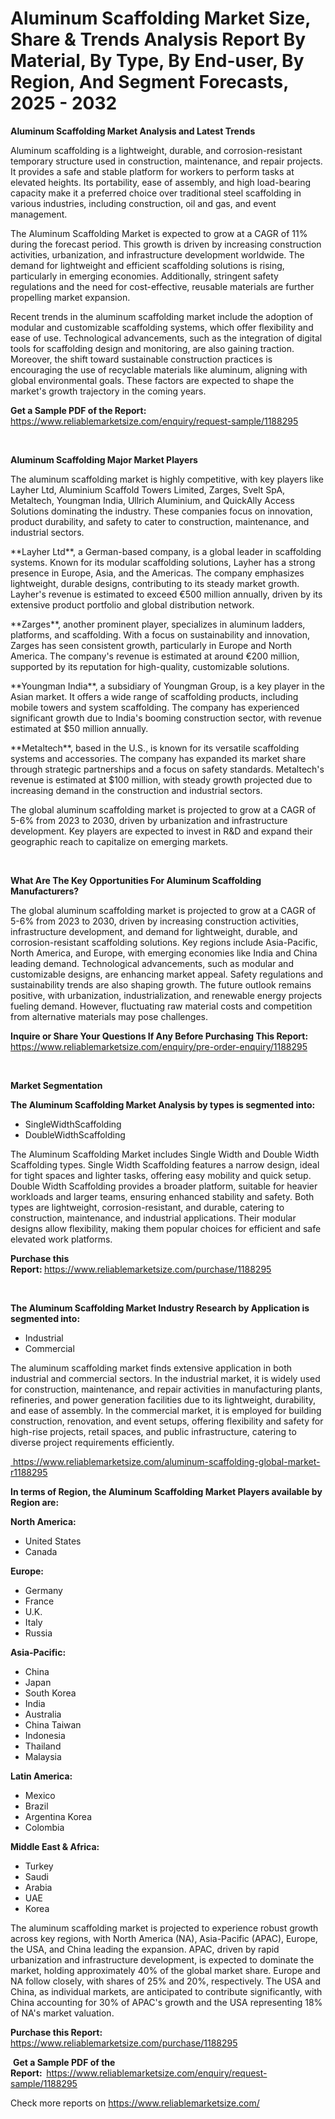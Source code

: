 <p><h1>Aluminum Scaffolding Market Size, Share & Trends Analysis Report By Material, By Type, By End-user, By Region, And Segment Forecasts, 2025 - 2032</h1></p><p><strong>Aluminum Scaffolding Market Analysis and Latest Trends</strong></p>
<p><p>Aluminum scaffolding is a lightweight, durable, and corrosion-resistant temporary structure used in construction, maintenance, and repair projects. It provides a safe and stable platform for workers to perform tasks at elevated heights. Its portability, ease of assembly, and high load-bearing capacity make it a preferred choice over traditional steel scaffolding in various industries, including construction, oil and gas, and event management.</p><p>The Aluminum Scaffolding Market is expected to grow at a CAGR of 11% during the forecast period. This growth is driven by increasing construction activities, urbanization, and infrastructure development worldwide. The demand for lightweight and efficient scaffolding solutions is rising, particularly in emerging economies. Additionally, stringent safety regulations and the need for cost-effective, reusable materials are further propelling market expansion.</p><p>Recent trends in the aluminum scaffolding market include the adoption of modular and customizable scaffolding systems, which offer flexibility and ease of use. Technological advancements, such as the integration of digital tools for scaffolding design and monitoring, are also gaining traction. Moreover, the shift toward sustainable construction practices is encouraging the use of recyclable materials like aluminum, aligning with global environmental goals. These factors are expected to shape the market's growth trajectory in the coming years.</p></p>
<p><strong>Get a Sample PDF of the Report:&nbsp;</strong> <a href="https://www.reliablemarketsize.com/enquiry/request-sample/1188295?utm_campaign=1884&utm_medium=2&utm_source=Github&utm_content=ia&utm_term=20012025&utm_id=aluminum-scaffolding">https://www.reliablemarketsize.com/enquiry/request-sample/1188295</a></p>
<p>&nbsp;</p>
<p><strong>Aluminum Scaffolding Major Market Players</strong></p>
<p><p>The aluminum scaffolding market is highly competitive, with key players like Layher Ltd, Aluminium Scaffold Towers Limited, Zarges, Svelt SpA, Metaltech, Youngman India, Ullrich Aluminium, and QuickAlly Access Solutions dominating the industry. These companies focus on innovation, product durability, and safety to cater to construction, maintenance, and industrial sectors.</p><p>**Layher Ltd**, a German-based company, is a global leader in scaffolding systems. Known for its modular scaffolding solutions, Layher has a strong presence in Europe, Asia, and the Americas. The company emphasizes lightweight, durable designs, contributing to its steady market growth. Layher's revenue is estimated to exceed €500 million annually, driven by its extensive product portfolio and global distribution network.</p><p>**Zarges**, another prominent player, specializes in aluminum ladders, platforms, and scaffolding. With a focus on sustainability and innovation, Zarges has seen consistent growth, particularly in Europe and North America. The company's revenue is estimated at around €200 million, supported by its reputation for high-quality, customizable solutions.</p><p>**Youngman India**, a subsidiary of Youngman Group, is a key player in the Asian market. It offers a wide range of scaffolding products, including mobile towers and system scaffolding. The company has experienced significant growth due to India's booming construction sector, with revenue estimated at $50 million annually.</p><p>**Metaltech**, based in the U.S., is known for its versatile scaffolding systems and accessories. The company has expanded its market share through strategic partnerships and a focus on safety standards. Metaltech's revenue is estimated at $100 million, with steady growth projected due to increasing demand in the construction and industrial sectors.</p><p>The global aluminum scaffolding market is projected to grow at a CAGR of 5-6% from 2023 to 2030, driven by urbanization and infrastructure development. Key players are expected to invest in R&D and expand their geographic reach to capitalize on emerging markets.</p></p>
<p>&nbsp;</p>
<p><strong>What Are The Key Opportunities For Aluminum Scaffolding Manufacturers?</strong></p>
<p><p>The global aluminum scaffolding market is projected to grow at a CAGR of 5-6% from 2023 to 2030, driven by increasing construction activities, infrastructure development, and demand for lightweight, durable, and corrosion-resistant scaffolding solutions. Key regions include Asia-Pacific, North America, and Europe, with emerging economies like India and China leading demand. Technological advancements, such as modular and customizable designs, are enhancing market appeal. Safety regulations and sustainability trends are also shaping growth. The future outlook remains positive, with urbanization, industrialization, and renewable energy projects fueling demand. However, fluctuating raw material costs and competition from alternative materials may pose challenges.</p></p>
<p><strong>Inquire or Share Your Questions If Any Before Purchasing This Report:</strong> <a href="https://www.reliablemarketsize.com/enquiry/pre-order-enquiry/1188295?utm_campaign=1884&utm_medium=2&utm_source=Github&utm_content=ia&utm_term=20012025&utm_id=aluminum-scaffolding">https://www.reliablemarketsize.com/enquiry/pre-order-enquiry/1188295</a></p>
<p>&nbsp;</p>
<p><strong>Market Segmentation</strong></p>
<p><strong>The Aluminum Scaffolding Market Analysis by types is segmented into:</strong></p>
<p><ul><li>SingleWidthScaffolding</li><li>DoubleWidthScaffolding</li></ul></p>
<p><p>The Aluminum Scaffolding Market includes Single Width and Double Width Scaffolding types. Single Width Scaffolding features a narrow design, ideal for tight spaces and lighter tasks, offering easy mobility and quick setup. Double Width Scaffolding provides a broader platform, suitable for heavier workloads and larger teams, ensuring enhanced stability and safety. Both types are lightweight, corrosion-resistant, and durable, catering to construction, maintenance, and industrial applications. Their modular designs allow flexibility, making them popular choices for efficient and safe elevated work platforms.</p></p>
<p><strong>Purchase this Report:&nbsp;</strong><a href="https://www.reliablemarketsize.com/purchase/1188295?utm_campaign=1884&utm_medium=2&utm_source=Github&utm_content=ia&utm_term=20012025&utm_id=aluminum-scaffolding">https://www.reliablemarketsize.com/purchase/1188295</a></p>
<p>&nbsp;</p>
<p><strong>The Aluminum Scaffolding Market Industry Research by Application is segmented into:</strong></p>
<p><ul><li>Industrial</li><li>Commercial</li></ul></p>
<p><p>The aluminum scaffolding market finds extensive application in both industrial and commercial sectors. In the industrial market, it is widely used for construction, maintenance, and repair activities in manufacturing plants, refineries, and power generation facilities due to its lightweight, durability, and ease of assembly. In the commercial market, it is employed for building construction, renovation, and event setups, offering flexibility and safety for high-rise projects, retail spaces, and public infrastructure, catering to diverse project requirements efficiently.</p></p>
<p><a href="https://www.reliablemarketsize.com/aluminum-scaffolding-global-market-r1188295?utm_campaign=1884&utm_medium=2&utm_source=Github&utm_content=ia&utm_term=20012025&utm_id=aluminum-scaffolding">&nbsp;https://www.reliablemarketsize.com/aluminum-scaffolding-global-market-r1188295</a></p>
<p><strong>In terms of Region, the Aluminum Scaffolding Market Players available by Region are:</strong></p>
<p>
    <p> <strong> North America: </strong>
        <ul>
            <li>United States</li>
            <li>Canada</li>
        </ul>
        </p> 
    <p> <strong> Europe: </strong>
        <ul>
            <li>Germany</li>
            <li>France</li>
            <li>U.K.</li>
            <li>Italy</li>
            <li>Russia</li>
        </ul>
        </p> 
    <p> <strong> Asia-Pacific: </strong>
        <ul>
            <li>China</li>
            <li>Japan</li>
            <li>South Korea</li>
            <li>India</li>
            <li>Australia</li>
            <li>China Taiwan</li>
            <li>Indonesia</li>
            <li>Thailand</li>
            <li>Malaysia</li>
        </ul>
        </p> 
    <p> <strong> Latin America: </strong>
        <ul>
            <li>Mexico</li>
            <li>Brazil</li>
            <li>Argentina Korea</li>
            <li>Colombia</li>
        </ul>
        </p> 
    <p> <strong> Middle East & Africa: </strong>
        <ul>
            <li>Turkey</li>
            <li>Saudi</li>
            <li>Arabia</li>
            <li>UAE</li>
            <li>Korea</li>
        </ul>
    </p>
    </p>
<p><p>The aluminum scaffolding market is projected to experience robust growth across key regions, with North America (NA), Asia-Pacific (APAC), Europe, the USA, and China leading the expansion. APAC, driven by rapid urbanization and infrastructure development, is expected to dominate the market, holding approximately 40% of the global market share. Europe and NA follow closely, with shares of 25% and 20%, respectively. The USA and China, as individual markets, are anticipated to contribute significantly, with China accounting for 30% of APAC's growth and the USA representing 18% of NA's market valuation.</p></p>
<p><strong>Purchase this Report: </strong><a href="https://www.reliablemarketsize.com/purchase/1188295?utm_campaign=1884&utm_medium=2&utm_source=Github&utm_content=ia&utm_term=20012025&utm_id=aluminum-scaffolding">https://www.reliablemarketsize.com/purchase/1188295</a></p>
<p>&nbsp;<strong>Get a Sample PDF of the Report:&nbsp;&nbsp;</strong><a href="https://www.reliablemarketsize.com/enquiry/request-sample/1188295?utm_campaign=1884&utm_medium=2&utm_source=Github&utm_content=ia&utm_term=20012025&utm_id=aluminum-scaffolding">https://www.reliablemarketsize.com/enquiry/request-sample/1188295</a></p>
<p><strong></strong></p>
<p>Check more reports on <a href="https://www.reliablemarketsize.com/?utm_campaign=1884&utm_medium=2&utm_source=Github&utm_content=ia&utm_term=20012025&utm_id=aluminum-scaffolding">https://www.reliablemarketsize.com/</a></p>
